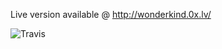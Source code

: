 Live version available @ http://wonderkind.0x.lv/


![Travis](https://img.shields.io/travis/oligsei/wonderkind-contacts.svg)
